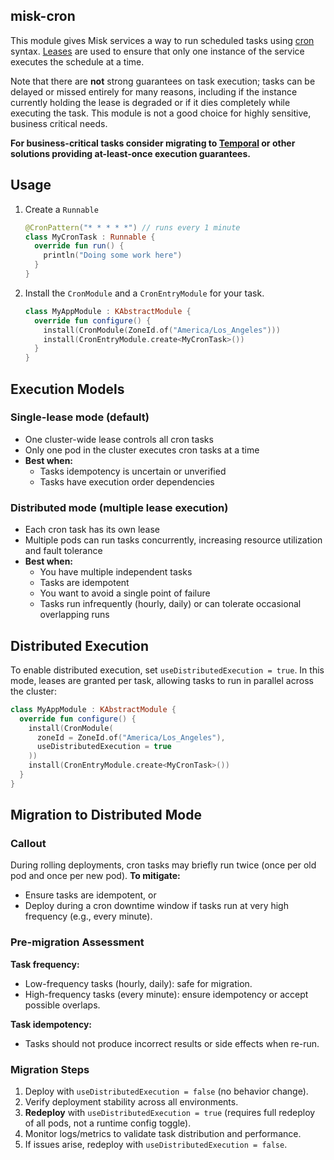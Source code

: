 ## misk-cron
This module gives Misk services a way to run scheduled tasks using [cron](https://en.wikipedia.org/wiki/Cron) syntax. [Leases](https://github.com/cashapp/wisp/tree/main/wisp-lease) are used to ensure that only one instance of the service executes the schedule at a time.

Note that there are **not** strong guarantees on task execution; tasks can be delayed or missed entirely for many reasons, including if the instance currently holding the lease is degraded or if it dies completely while executing the task. This module is not a good choice for highly sensitive, business critical needs.

**For business-critical tasks consider migrating to [Temporal](https://temporal.io/) or other solutions providing at-least-once execution guarantees.**

## Usage
1. Create a `Runnable`
    ```kotlin
    @CronPattern("* * * * *") // runs every 1 minute
    class MyCronTask : Runnable {
      override fun run() {
        println("Doing some work here")
      }
    }
    ```
2. Install the `CronModule` and a `CronEntryModule` for your task.
    ```kotlin
    class MyAppModule : KAbstractModule {
      override fun configure() {
        install(CronModule(ZoneId.of("America/Los_Angeles")))
        install(CronEntryModule.create<MyCronTask>())
      }
    }
    ```

## Execution Models

### Single-lease mode (default)
- One cluster-wide lease controls all cron tasks
- Only one pod in the cluster executes cron tasks at a time
- **Best when:**
   - Tasks idempotency is uncertain or unverified
   - Tasks have execution order dependencies

### Distributed mode (multiple lease execution)
- Each cron task has its own lease
- Multiple pods can run tasks concurrently, increasing resource utilization and fault tolerance
- **Best when:**
   - You have multiple independent tasks
   - Tasks are idempotent
   - You want to avoid a single point of failure
   - Tasks run infrequently (hourly, daily) or can tolerate occasional overlapping runs

## Distributed Execution

To enable distributed execution, set `useDistributedExecution = true`. In this mode, leases are granted per task, allowing tasks to run in parallel across the cluster:

```kotlin
class MyAppModule : KAbstractModule {
  override fun configure() {
    install(CronModule(
      zoneId = ZoneId.of("America/Los_Angeles"),
      useDistributedExecution = true
    ))
    install(CronEntryModule.create<MyCronTask>())
  }
}
```

## Migration to Distributed Mode

### Callout
During rolling deployments, cron tasks may briefly run twice (once per old pod and once per new pod).
**To mitigate:**
- Ensure tasks are idempotent, or
- Deploy during a cron downtime window if tasks run at very high frequency (e.g., every minute).

### Pre-migration Assessment
**Task frequency:**
- Low-frequency tasks (hourly, daily): safe for migration.
- High-frequency tasks (every minute): ensure idempotency or accept possible overlaps.

**Task idempotency:**
- Tasks should not produce incorrect results or side effects when re-run.

### Migration Steps
1. Deploy with `useDistributedExecution = false` (no behavior change).
2. Verify deployment stability across all environments.
3. **Redeploy** with `useDistributedExecution = true` (requires full redeploy of all pods, not a runtime config toggle).
4. Monitor logs/metrics to validate task distribution and performance.
5. If issues arise, redeploy with `useDistributedExecution = false`.